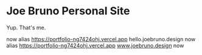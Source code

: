 # Joe Bruno Personal Site

Yup. That's me.

now alias https://portfolio-ng7424ohj.vercel.app hello.joebruno.design
now alias https://portfolio-ng7424ohj.vercel.app www.joebruno.design
now
